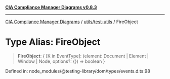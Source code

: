 [**CIA Compliance Manager Diagrams v0.8.3**](../../../README.md)

***

[CIA Compliance Manager Diagrams](../../../modules.md) / [utils/test-utils](../README.md) / FireObject

# Type Alias: FireObject

> **FireObject**: \{ \[K in EventType\]: (element: Document \| Element \| Window \| Node, options?: \{\}) =\> boolean \}

Defined in: node\_modules/@testing-library/dom/types/events.d.ts:98

